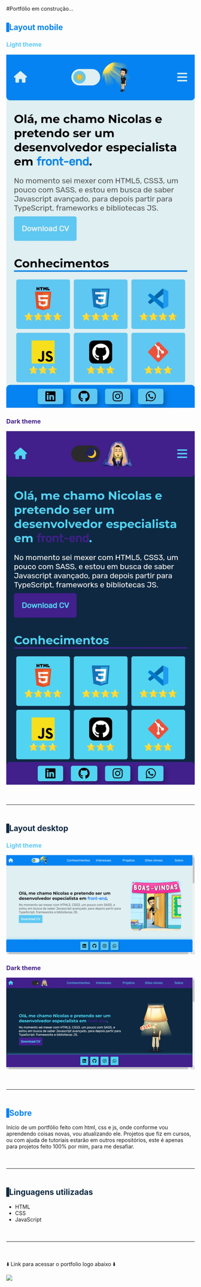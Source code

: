 #Portfólio em construção...
<style>
    .blue__titulo {
        color: #0583F2;
    }
    .dark__titulo {
        color: #0D2840;
    }
    .blue__titulo::before {
        content: "|"; 
        background-color: #0583F2;
    }
    .dark__titulo::before {
        content: "|"; 
        background-color: #0D2840;
    }
    .hr {
        margin: 50px 0
    }
</style>

<h2 class="blue__titulo">Layout mobile</h2>
<h3 style="color: #5EC8F2">Light theme</h3>
<img src="./assets/readme-images/light-theme.jpg"></img>
<h3 style="color: #42208C">Dark theme</h3>
<img src="./assets/readme-images/dark-theme.jpg"></img>

<hr class="hr">

<h2 class="dark__titulo">Layout desktop</h2>
<h3 style="color: #5EC8F2">Light theme</h3>
<img src="./assets/readme-images/light-theme-desktop.png"></img>
<h3 style="color: #42208C">Dark theme</h3>
<img src="./assets/readme-images/dark-theme-desktop.png"></img>

<hr class="hr">

<h2 class="blue__titulo">Sobre</h2>
<p>Início de um portfólio feito com html, css e js, onde conforme vou aprendendo coisas novas, vou atualizando ele. Projetos que fiz em cursos, ou com ajuda de tutoriais estarão em outros repositórios, este é apenas para projetos feito 100% por mim, para me desafiar.</p>

<hr class="hr">

<h2 h2 class="dark__titulo">Linguagens utilizadas</h2>
<ul>
    <li>HTML</li>
    <li>CSS</li>
    <li>JavaScript</li>
</ul>

<hr class="hr">

<p>⬇️ Link para acessar o portfolio logo abaixo ⬇️</p>
<a href="https://nicolas-felsi.github.io/my-portfolio/" target="_blank"><img src="https://img.shields.io/badge/Portfolio-121013?style=for-the-badge&logo=github&logoColor=white" target="_blank"></a> 